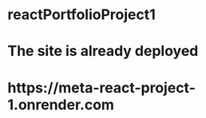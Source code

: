 # reactPortfolioProject1
<h1>The site is already deployed</h1>
<h1>https://meta-react-project-1.onrender.com</h1>
